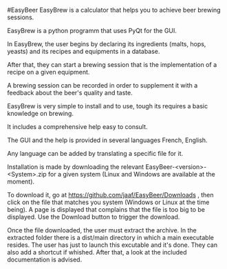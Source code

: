 #EasyBeer
EasyBrew is a calculator that helps you to achieve beer brewing sessions.

EasyBrew is a python programm that uses PyQt for the GUI.

In EasyBrew, the user begins by declaring its ingredients (malts, hops, yeasts) and its recipes and equipments in a database. 

After that, they can start a brewing session that is the implementation of a recipe on a given equipment.

A brewing session can be recorded in order to supplement it with a feedback about the beer's quality and taste.

EasyBrew is very simple to install and to use, tough its requires a basic knowledge on brewing.

It includes a comprehensive help easy to consult.

The GUI and the help is provided in several languages French, English. 

Any language can be added by translating a specific file for it.

Installation is made by downloading the relevant EasyBeer-&lt;version&gt;-&lt;System&gt;.zip  for a given system (Linux and Windows are available at the moment).

To download it, go at https://github.com/jaaf/EasyBeer/Downloads , then click on the file that matches you system (Windows or Linux at the time being). A page is displayed that complains that the file is too big to be displayed. Use the Download button to trigger the download.

Once the file downloaded, the user must extract the archive. In the extracted folder there is a dist/main directory in which a main executable resides. The user has just to launch this excutable and it's done. They can also add a shortcut if whished. After that, a look at the included documentation is advised.



